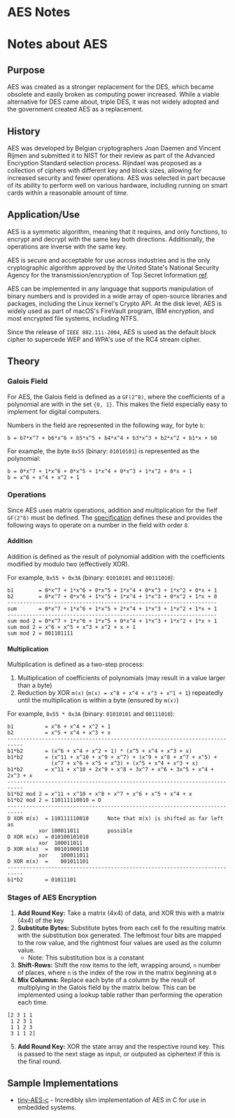 # AES Notes
# Notes about AES
## Purpose
AES was created as a stronger replacement for the DES, which became obsolete and
easily broken as computing power increased. While a viable alternative for DES 
came about, triple DES, it was not widely adopted and the government created AES
as a replacement. 

## History
AES was developed by Belgian cryptographers Joan Daemen and Vincent Rijmen and
submitted it to NIST for their review as part of the Advanced Encryption
Standard selection process. Rijndael was proposed as a collection of ciphers
with different key and block sizes, allowing for increased security and fewer
operations. AES was selected in part because of its ability to perform well on various
hardware, including running on smart cards within a reasonable amount of time.

## Application/Use
AES is a symmetic algorithm, meaning that it requires, and only functions, to
encrypt and decrypt with the same key both directions. Additionally, the
operations are inverse with the same key. 

AES is secure and acceptable for use across industries and is the only
cryptographic algorithm approved by the United State's National Security Agency
for the transmission/encryption of Top Secret Information
[ref](https://web.archive.org/web/20101106122007/http://csrc.nist.gov/groups/ST/toolkit/documents/aes/CNSS15FS.pdf).

AES can be implemented in any language that supports manipulation of binary
numbers and is provided in a wide array of open-source libraries and packages,
including the Linux kernel's Crypto API. At the disk level, AES is widely used
as part of macOS's FireVault program, IBM encryption, and most encrypted
file systems, including NTFS.

Since the release of `IEEE 802.11i-2004`, AES is used as the default block
cipher to supercede WEP and WPA's use of the RC4 stream cipher.

## Theory
### Galois Field
For AES, the Galois field is defined as a `GF(2^8)`, where the coefficients of a
polynomial are with in the set `{0, 1}`. This makes the field especially easy to
implement for digital computers.

Numbers in the field are represented in the following way, for byte `b`:
```
b = b7*x^7 + b6*x^6 + b5*x^5 + b4*x^4 + b3*x^3 + b2*x^2 + b1*x + b0
```

For example, the byte `0x55` (binary: `01010101`) is represented as the
polynomial:
```
b = 0*x^7 + 1*x^6 + 0*x^5 + 1*x^4 + 0*x^3 + 1*x^2 + 0*x + 1
b = x^6 + x^4 + x^2 + 1
```

### Operations
Since AES uses matrix operations, addition and multiplication for the fielf
`GF(2^8)` must be defined. The
[specification](https://csrc.nist.gov/csrc/media/projects/cryptographic-standards-and-guidelines/documents/aes-development/rijndael-ammended.pdf)
defines these and provides the following ways to operate on a number in the
field with order `8`.

#### Addition
Addition is defined as the result of polynomial addition with the coefficients
modified by modulo two (effectively XOR).

For example, `0x55 + 0x3A` (binary: `01010101` and `00111010`):
```
b1        = 0*x^7 + 1*x^6 + 0*x^5 + 1*x^4 + 0*x^3 + 1*x^2 + 0*x + 1
b2        = 0*x^7 + 0*x^6 + 1*x^5 + 1*x^4 + 1*x^3 + 0*x^2 + 1*x + 0
-------------------------------------------------------------------
sum       = 0*x^7 + 1*x^6 + 1*x^5 + 2*x^4 + 1*x^3 + 1*x^2 + 1*x + 1
-------------------------------------------------------------------
sum mod 2 = 0*x^7 + 1*x^6 + 1*x^5 + 0*x^4 + 1*x^3 + 1*x^2 + 1*x + 1
sum mod 2 = x^6 + x^5 + x^3 + x^2 + x + 1
sum mod 2 = 001101111
```

#### Multiplication
Multiplication is defined as a two-step process:
1. Multiplication of coefficients of polynomials (may result in a value larger
   than a byte)
2. Reduction by XOR `m(x)` (`m(x) = x^8 + x^4 + x^3 + x^1 + 1`) repeatedly until 
   the multiplication is within a byte (ensured by `m(x)`)

For example, `0x55 * 0x3A` (binary: `01010101` and `00111010`):
```
b1          = x^6 + x^4 + x^2 + 1
b2          = x^5 + x^4 + x^3 + x
---------------------------------------------------------------------------
b1*b2       = (x^6 + x^4 + x^2 + 1) * (x^5 + x^4 + x^3 + x)
b1*b2       = (x^11 + x^10 + x^9 + x^7) + (x^9 + x^8 + x^7 + x^5) + 
              (x^7 + x^6 + x^5 + x^3) + (x^5 + x^4 + x^3 + x)
b1*b2       = x^11 + x^10 + 2x^9 + x^8 + 3x^7 + x^6 + 3x^5 + x^4 + 2x^3 + x
---------------------------------------------------------------------------
b1*b2 mod 2 = x^11 + x^10 + x^8 + x^7 + x^6 + x^5 + x^4 + x
b1*b2 mod 2 = 110111110010 = D
---------------------------------------------------------------------------
D XOR m(x)  = 110111110010      Note that m(x) is shifted as far left as 
          xor 100011011         possible
D XOR m(x)  = 010100101010
          xor  100011011
D XOR m(x)  =  00101000110
          xor    100011011
D XOR m(x)  =    001011101
---------------------------------------------------------------------------
b1*b2       = 01011101
```

### Stages of AES Encryption
1. __Add Round Key:__ Take a matrix (4x4) of data, and XOR this with a matrix
   (4x4) of the key
2. __Substitute Bytes:__ Substitute bytes from each cell fo the resulting matrix
   with the substitution box generated. The leftmost four bits are mapped to the
   row value, and the rightmost four values are used as the column value.
   * Note: This substitution box is a constant
3. __Shift-Rows:__ Shift the row items to the left, wrapping around, `n` number
   of places, where `n` is the index of the row in the matrix beginning at `0`
4. __Mix Columns:__ Replace each byte of a column by the result of multiplying
   in the Galois field by the matrix below. This can be implemented using a
   lookup table rather than performing the operation each time.
```
[2 3 1 1
 1 2 3 1
 1 1 2 3
 3 1 1 2]
```
5. __Add Round Key:__ XOR the state array and the respective round key. This is
   passed to the next stage as input, or outputed as ciphertext if this is the
   final round.

## Sample Implementations
* [tiny-AES-c](https://github.com/kokke/tiny-AES-c) - Incredibly slim
  implementation of AES in C for use in embedded systems.
